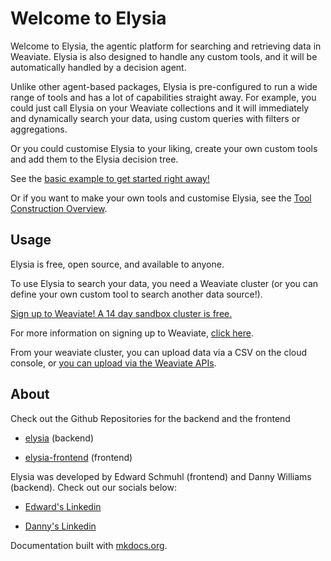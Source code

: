 # Welcome to Elysia

Welcome to Elysia, the agentic platform for searching and retrieving data in Weaviate. Elysia is also designed to handle any custom tools, and it will be automatically handled by a decision agent.

Unlike other agent-based packages, Elysia is pre-configured to run a wide range of tools and has a lot of capabilities straight away. For example, you could just call Elysia on your Weaviate collections and it will immediately and dynamically search your data, using custom queries with filters or aggregations.

Or you could customise Elysia to your liking, create your own custom tools and add them to the Elysia decision tree.

See the [basic example to get started right away!](basic_example.md)

Or if you want to make your own tools and customise Elysia, see the [Tool Construction Overview](05_creating_your_own_tools.md).

## Usage

Elysia is free, open source, and available to anyone.

To use Elysia to search your data, you need a Weaviate cluster (or you can define your own custom tool to search another data source!).

[Sign up to Weaviate! A 14 day sandbox cluster is free.](https://weaviate.io/deployment/serverless)

For more information on signing up to Weaviate, [click here](https://weaviate.io/developers/wcs/platform/create-account). 

From your weaviate cluster, you can upload data via a CSV on the cloud console, or [you can upload via the Weaviate APIs](https://weaviate.io/developers/academy/py/zero_to_mvp/schema_and_imports/import).

## About

Check out the Github Repositories for the backend and the frontend

- [elysia](https://github.com/weaviate/elysia) (backend)

- [elysia-frontend](https://github.com/weaviate/elysia-frontend) (frontend)

Elysia was developed by Edward Schmuhl (frontend) and Danny Williams (backend). Check out our socials below:


- [Edward's Linkedin](https://www.linkedin.com/in/edwardschmuhl/)

- [Danny's Linkedin](https://www.linkedin.com/in/dannyjameswilliams/)

Documentation built with [mkdocs.org](https://www.mkdocs.org).